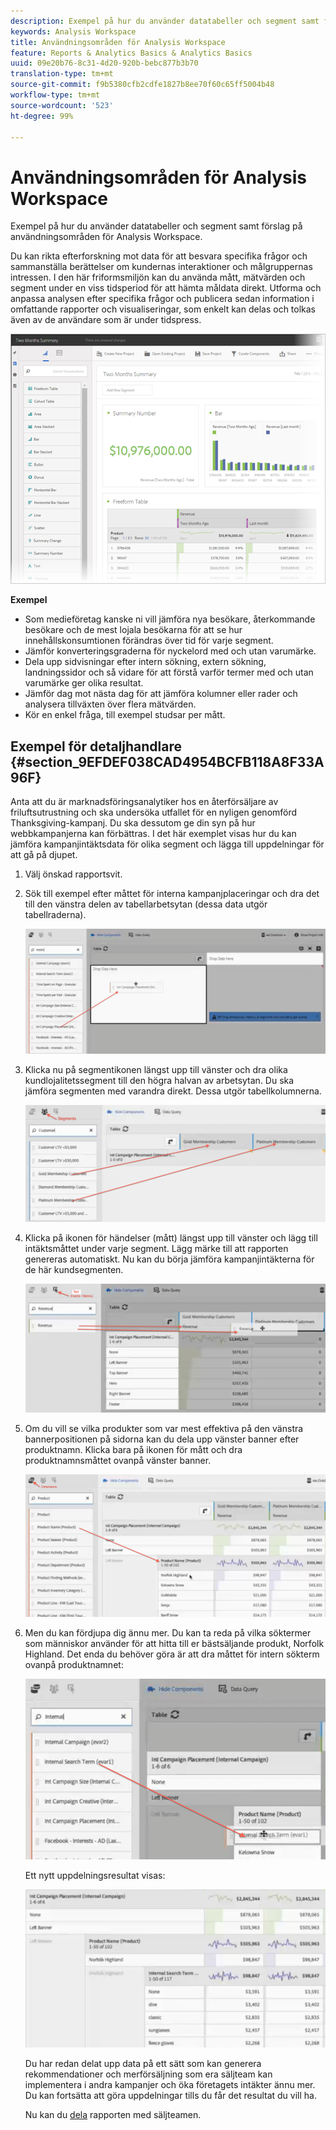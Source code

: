 ```yaml
---
description: Exempel på hur du använder datatabeller och segment samt förslag på användningsområden för Analysis Workspace.
keywords: Analysis Workspace
title: Användningsområden för Analysis Workspace
feature: Reports & Analytics Basics & Analytics Basics
uuid: 09e20b76-8c31-4d20-920b-bebc877b3b70
translation-type: tm+mt
source-git-commit: f9b5380cfb2cdfe1827b8ee70f60c65ff5004b48
workflow-type: tm+mt
source-wordcount: '523'
ht-degree: 99%

---
```



# Användningsområden för Analysis Workspace

Exempel på hur du använder datatabeller och segment samt förslag på användningsområden för Analysis Workspace.

Du kan rikta efterforskning mot data för att besvara specifika frågor och sammanställa berättelser om kundernas interaktioner och målgruppernas intressen. I den här friformsmiljön kan du använda mått, mätvärden och segment under en viss tidsperiod för att hämta måldata direkt. Utforma och anpassa analysen efter specifika frågor och publicera sedan information i omfattande rapporter och visualiseringar, som enkelt kan delas och tolkas även av de användare som är under tidspress.

![](assets/two-months-summary-project.png)

**Exempel**

* Som medieföretag kanske ni vill jämföra nya besökare, återkommande besökare och de mest lojala besökarna för att se hur innehållskonsumtionen förändras över tid för varje segment.
* Jämför konverteringsgraderna för nyckelord med och utan varumärke.
* Dela upp sidvisningar efter intern sökning, extern sökning, landningssidor och så vidare för att förstå varför termer med och utan varumärke ger olika resultat.
* Jämför dag mot nästa dag för att jämföra kolumner eller rader och analysera tillväxten över flera mätvärden.
* Kör en enkel fråga, till exempel studsar per mått.

## Exempel för detaljhandlare {#section_9EFDEF038CAD4954BCFB118A8F33A96F}

Anta att du är marknadsföringsanalytiker hos en återförsäljare av friluftsutrustning och ska undersöka utfallet för en nyligen genomförd Thanksgiving-kampanj. Du ska dessutom ge din syn på hur webbkampanjerna kan förbättras. I det här exemplet visas hur du kan jämföra kampanjintäktsdata för olika segment och lägga till uppdelningar för att gå på djupet.

1. Välj önskad rapportsvit.
1. Sök till exempel efter måttet för interna kampanjplaceringar och dra det till den vänstra delen av tabellarbetsytan (dessa data utgör tabellraderna).

   ![](assets/drag_dimension.png)

1. Klicka nu på segmentikonen längst upp till vänster och dra olika kundlojalitetssegment till den högra halvan av arbetsytan. Du ska jämföra segmenten med varandra direkt. Dessa utgör tabellkolumnerna.

   ![](assets/drag_segments.png)

1. Klicka på ikonen för händelser (mått) längst upp till vänster och lägg till intäktsmåttet under varje segment. Lägg märke till att rapporten genereras automatiskt. Nu kan du börja jämföra kampanjintäkterna för de här kundsegmenten.

   ![](assets/drag_metrics.png)

1. Om du vill se vilka produkter som var mest effektiva på den vänstra bannerpositionen på sidorna kan du dela upp vänster banner efter produktnamn. Klicka bara på ikonen för mått och dra produktnamnsmåttet ovanpå vänster banner.

   ![](assets/breakdown_prodname.png)

1. Men du kan fördjupa dig ännu mer. Du kan ta reda på vilka söktermer som människor använder för att hitta till er bästsäljande produkt, Norfolk Highland. Det enda du behöver göra är att dra måttet för intern sökterm ovanpå produktnamnet:

   ![](assets/breakdown_intsearchterm.png)

   Ett nytt uppdelningsresultat visas:

   ![](assets/breakdown_result.png)

   Du har redan delat upp data på ett sätt som kan generera rekommendationer och merförsäljning som era säljteam kan implementera i andra kampanjer och öka företagets intäkter ännu mer. Du kan fortsätta att göra uppdelningar tills du får det resultat du vill ha.

   Nu kan du [dela](/help/analyze/analysis-workspace/curate-share/curate.md) rapporten med säljteamen.

